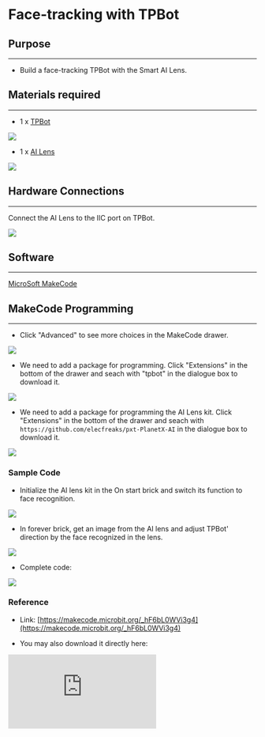 # Face-tracking with TPBot

## Purpose
---
- Build a face-tracking TPBot with the Smart AI Lens.

## Materials required
---

- 1 x [TPBot](https://www.elecfreaks.com/tpbot.html)

![](https://wiki-media-ef.oss-cn-hongkong.aliyuncs.com/i18n/en/docusaurus-plugin-content-docs/current/microbit/microbit-smart-car/microbit-tpbot/ai-lens-tpbot/images/TPBot_tianpeng_case_20_01.png)

- 1 x  [AI Lens](https://www.elecfreaks.com/elecfreaks-smart-ai-lens-kit.html)

![](https://wiki-media-ef.oss-cn-hongkong.aliyuncs.com/i18n/en/docusaurus-plugin-content-docs/current/microbit/microbit-smart-car/microbit-tpbot/ai-lens-tpbot/images/TPBot_tianpeng_case_20_02.png)





## Hardware Connections
---
Connect the AI Lens to the IIC port on TPBot.

![](https://wiki-media-ef.oss-cn-hongkong.aliyuncs.com/i18n/en/docusaurus-plugin-content-docs/current/microbit/microbit-smart-car/microbit-tpbot/ai-lens-tpbot/images/TPBot_tianpeng_case_20_03.png)

## Software
---

[MicroSoft MakeCode](https://makecode.microbit.org/#)


## MakeCode Programming
---


- Click "Advanced" to see more choices in the MakeCode drawer.

![](https://wiki-media-ef.oss-cn-hongkong.aliyuncs.com/i18n/en/docusaurus-plugin-content-docs/current/microbit/microbit-smart-car/microbit-tpbot/ai-lens-tpbot/images/TPBot_tianpeng_case_20_04.png)

- We need to add a package for programming. Click "Extensions" in the bottom of the drawer and seach with "tpbot" in the dialogue box to download it.

![](https://wiki-media-ef.oss-cn-hongkong.aliyuncs.com/i18n/en/docusaurus-plugin-content-docs/current/microbit/microbit-smart-car/microbit-tpbot/ai-lens-tpbot/images/TPBot_tianpeng_case_20_05.png)

- We need to add a package for programming the AI Lens kit. Click "Extensions" in the bottom of the drawer and seach with `https://github.com/elecfreaks/pxt-PlanetX-AI` in the dialogue box to download it.

![](https://wiki-media-ef.oss-cn-hongkong.aliyuncs.com/i18n/en/docusaurus-plugin-content-docs/current/microbit/microbit-smart-car/microbit-tpbot/ai-lens-tpbot/images/TPBot_tianpeng_case_20_06.png)



### Sample Code

- Initialize the AI lens kit in the On start brick and switch its function to face recognition.

![](https://wiki-media-ef.oss-cn-hongkong.aliyuncs.com/i18n/en/docusaurus-plugin-content-docs/current/microbit/microbit-smart-car/microbit-tpbot/ai-lens-tpbot/images/TPBot_tianpeng_case_23_07.png)

- In forever brick, get an image from the AI lens and adjust TPBot' direction by the face recognized in the lens.

![](https://wiki-media-ef.oss-cn-hongkong.aliyuncs.com/i18n/en/docusaurus-plugin-content-docs/current/microbit/microbit-smart-car/microbit-tpbot/ai-lens-tpbot/images/TPBot_tianpeng_case_23_08.png)

- Complete code:

![](https://wiki-media-ef.oss-cn-hongkong.aliyuncs.com/i18n/en/docusaurus-plugin-content-docs/current/microbit/microbit-smart-car/microbit-tpbot/ai-lens-tpbot/images/TPBot_tianpeng_case_23_09.png)



### Reference
- Link: [https://makecode.microbit.org/_hF6bL0WVi3g4](https://makecode.microbit.org/_hF6bL0WVi3g4)

- You may also download it directly here:

<div
    style={{
        position: 'relative',
        paddingBottom: '60%',
        overflow: 'hidden',
    }}
>
    <iframe
        src="https://makecode.microbit.org/_hF6bL0WVi3g4"
        frameborder="0"
        sandbox="allow-popups allow-forms allow-scripts allow-same-origin"
        style={{
            position: 'absolute',
            width: '100%',
            height: '100%',
        }}
    />
</div>



## Python Programming
---
Add TPBot extension: [https://www.elecfreaks.com/learn-cn/microbitKit/TPbot_tianpeng/TPbot-python.html](https://www.elecfreaks.com/learn-cn/microbitKit/TPbot_tianpeng/TPbot-python.html)

Add AI Lens extension: [https://www.elecfreaks.com/learn-cn/microbitplanetX/ai/Plant-X-EF05035-python.html](https://www.elecfreaks.com/learn-cn/microbitplanetX/ai/Plant-X-EF05035-python.html)

### Code

```
# Add your Python code here. E.g.
from microbit import *
from AILens import *
from TPBot import *

tp = TPBOT()
ai = AILENS()
# Set the function of AI Lens in face recognition
ai.switch_function(Face)

while True:
    # Get an image
    ai.get_image()

    buff = ai.get_face_data()
    # "buff[0]"means the X coordinates data of the face detected in AI lens
    i = buff[0]
    if ( i < 80):
        tp.set_motors_speed(-30,0)
    elif ( i > 144):
        tp.set_motors_speed(0,-30)
    else:
        tp.set_motors_speed(0,0)
```

### Result

The TPBot changes its heading direction in accordance with the face the AI Lens detects.

## Exporation
---


## FAQ
---
Q: TPBot doesn't work with the sample code.
A: It is probably due to the lack of battery power, please try adding the speed of the TPBot or replacing with new batteries.
Q: The AI Lens is not working,  and it does not go to the function page with the sample code.
A: Please try replacing with new batteries.

## Relevant File
---
